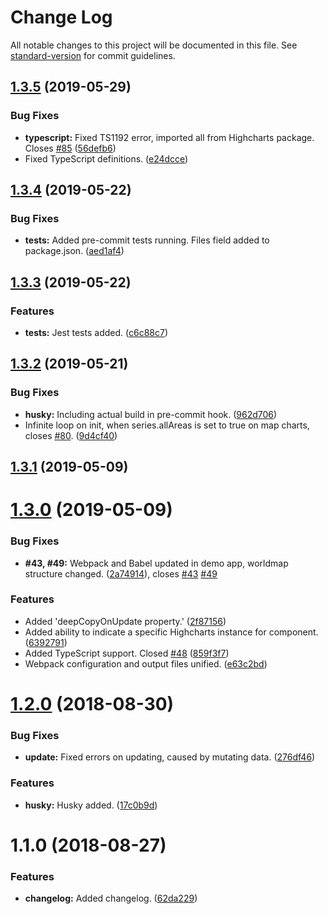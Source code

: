 # Change Log

All notable changes to this project will be documented in this file. See [standard-version](https://github.com/conventional-changelog/standard-version) for commit guidelines.

<a name="1.3.5"></a>
## [1.3.5](https://github.com/highcharts/highcharts-vue/compare/v1.3.4...v1.3.5) (2019-05-29)


### Bug Fixes

* **typescript:** Fixed TS1192 error, imported all from Highcharts package. Closes [#85](https://github.com/highcharts/highcharts-vue/issues/85) ([56defb6](https://github.com/highcharts/highcharts-vue/commit/56defb6))
* Fixed TypeScript definitions. ([e24dcce](https://github.com/highcharts/highcharts-vue/commit/e24dcce))



<a name="1.3.4"></a>
## [1.3.4](https://github.com/highcharts/highcharts-vue/compare/v1.3.3...v1.3.4) (2019-05-22)


### Bug Fixes

* **tests:** Added pre-commit tests running. Files field added to package.json. ([aed1af4](https://github.com/highcharts/highcharts-vue/commit/aed1af4))



<a name="1.3.3"></a>
## [1.3.3](https://github.com/highcharts/highcharts-vue/compare/v1.3.2...v1.3.3) (2019-05-22)


### Features

* **tests:** Jest tests added. ([c6c88c7](https://github.com/highcharts/highcharts-vue/commit/c6c88c7))



<a name="1.3.2"></a>
## [1.3.2](https://github.com/highcharts/highcharts-vue/compare/v1.3.1...v1.3.2) (2019-05-21)


### Bug Fixes

* **husky:** Including actual build in pre-commit hook. ([962d706](https://github.com/highcharts/highcharts-vue/commit/962d706))
* Infinite loop on init, when series.allAreas is set to true on map charts, closes [#80](https://github.com/highcharts/highcharts-vue/issues/80). ([9d4cf40](https://github.com/highcharts/highcharts-vue/commit/9d4cf40))



<a name="1.3.1"></a>
## [1.3.1](https://github.com/highcharts/highcharts-vue/compare/v1.3.0...v1.3.1) (2019-05-09)



<a name="1.3.0"></a>
# [1.3.0](https://github.com/highcharts/highcharts-vue/compare/v1.2.0...v1.3.0) (2019-05-09)


### Bug Fixes

* **#43, #49:** Webpack and Babel updated in demo app, worldmap structure changed. ([2a74914](https://github.com/highcharts/highcharts-vue/commit/2a74914)), closes [#43](https://github.com/highcharts/highcharts-vue/issues/43) [#49](https://github.com/highcharts/highcharts-vue/issues/49)


### Features

* Added 'deepCopyOnUpdate property.' ([2f87156](https://github.com/highcharts/highcharts-vue/commit/2f87156))
* Added ability to indicate a specific Highcharts instance for component. ([6392791](https://github.com/highcharts/highcharts-vue/commit/6392791))
* Added TypeScript support. Closed [#48](https://github.com/highcharts/highcharts-vue/issues/48) ([859f3f7](https://github.com/highcharts/highcharts-vue/commit/859f3f7))
* Webpack configuration and output files unified. ([e63c2bd](https://github.com/highcharts/highcharts-vue/commit/e63c2bd))



<a name="1.2.0"></a>
# [1.2.0](https://github.com/highcharts/highcharts-vue/compare/v1.1.0...v1.2.0) (2018-08-30)


### Bug Fixes

* **update:** Fixed errors on updating, caused by mutating data. ([276df46](https://github.com/highcharts/highcharts-vue/commit/276df46))


### Features

* **husky:** Husky added. ([17c0b9d](https://github.com/highcharts/highcharts-vue/commit/17c0b9d))



<a name="1.1.0"></a>
# 1.1.0 (2018-08-27)


### Features

* **changelog:** Added changelog. ([62da229](https://github.com/highcharts/highcharts-vue/commit/62da229))